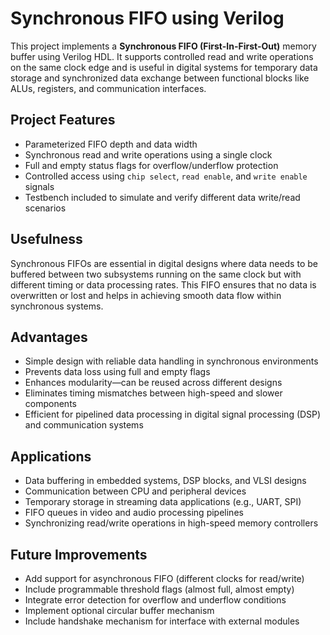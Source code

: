 # Synchronous FIFO using Verilog

This project implements a **Synchronous FIFO (First-In-First-Out)** memory buffer using Verilog HDL. It supports controlled read and write operations on the same clock edge and is useful in digital systems for temporary data storage and synchronized data exchange between functional blocks like ALUs, registers, and communication interfaces.

## Project Features

- Parameterized FIFO depth and data width  
- Synchronous read and write operations using a single clock  
- Full and empty status flags for overflow/underflow protection  
- Controlled access using `chip select`, `read enable`, and `write enable` signals  
- Testbench included to simulate and verify different data write/read scenarios  

## Usefulness

Synchronous FIFOs are essential in digital designs where data needs to be buffered between two subsystems running on the same clock but with different timing or data processing rates. This FIFO ensures that no data is overwritten or lost and helps in achieving smooth data flow within synchronous systems.

## Advantages

- Simple design with reliable data handling in synchronous environments  
- Prevents data loss using full and empty flags  
- Enhances modularity—can be reused across different designs  
- Eliminates timing mismatches between high-speed and slower components  
- Efficient for pipelined data processing in digital signal processing (DSP) and communication systems  

## Applications

- Data buffering in embedded systems, DSP blocks, and VLSI designs  
- Communication between CPU and peripheral devices  
- Temporary storage in streaming data applications (e.g., UART, SPI)  
- FIFO queues in video and audio processing pipelines  
- Synchronizing read/write operations in high-speed memory controllers  

## Future Improvements

- Add support for asynchronous FIFO (different clocks for read/write)  
- Include programmable threshold flags (almost full, almost empty)  
- Integrate error detection for overflow and underflow conditions  
- Implement optional circular buffer mechanism  
- Include handshake mechanism for interface with external modules  
